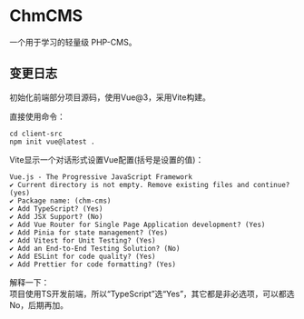 # ChmCMS
一个用于学习的轻量级 PHP-CMS。

## 变更日志
初始化前端部分项目源码，使用Vue@3，采用Vite构建。

直接使用命令：
```shell
cd client-src
npm init vue@latest .
```
Vite显示一个对话形式设置Vue配置(括号是设置的值)：
```
Vue.js - The Progressive JavaScript Framework
✔ Current directory is not empty. Remove existing files and continue? (yes)
✔ Package name: (chm-cms)
✔ Add TypeScript? (Yes)
✔ Add JSX Support? (No)
✔ Add Vue Router for Single Page Application development? (Yes)
✔ Add Pinia for state management? (Yes)
✔ Add Vitest for Unit Testing? (Yes)
✔ Add an End-to-End Testing Solution? (No)
✔ Add ESLint for code quality? (Yes)
✔ Add Prettier for code formatting? (Yes)
```
解释一下：  
项目使用TS开发前端，所以“TypeScript”选“Yes”，其它都是非必选项，可以都选No，后期再加。
